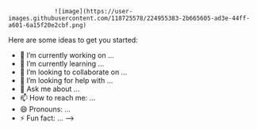 
                 ![image](https://user-images.githubusercontent.com/118725578/224955383-2b665605-ad3e-44ff-a601-6a15f20e2cbf.png)





Here are some ideas to get you started:

- 🔭 I’m currently working on ...
- 🌱 I’m currently learning ...
- 👯 I’m looking to collaborate on ...
- 🤔 I’m looking for help with ...
- 💬 Ask me about ...
- 📫 How to reach me: ...
- 😄 Pronouns: ...
- ⚡ Fun fact: ...
-->
